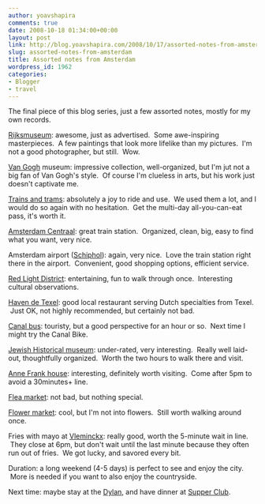 ```yaml
---
author: yoavshapira
comments: true
date: 2008-10-18 01:34:00+00:00
layout: post
link: http://blog.yoavshapira.com/2008/10/17/assorted-notes-from-amsterdam/
slug: assorted-notes-from-amsterdam
title: Assorted notes from Amsterdam
wordpress_id: 1962
categories:
- Blogger
- travel
---
```


The final piece of this blog series, just a few assorted notes, mostly for my own records.

  


[Rijksmuseum](http://www.rijksmuseum.nl/): awesome, just as advertised.  Some awe-inspiring masterpieces.  A few paintings that look more lifelike than my pictures.  I'm not a good photographer, but still.  Wow.

  


[Van Gogh](http://www3.vangoghmuseum.nl/vgm/index.jsp?lang=nl) museum: impressive collection, well-organized, but I'm jut not a big fan of Van Gogh's style.  Of course I'm clueless in arts, but his work just doesn't captivate me.

  


[Trains and trams](http://www.gvb.nl/english/Pages/default.aspx): absolutely a joy to ride and use.  We used them a lot, and I would do so again with no hesitation.  Get the multi-day all-you-can-eat pass, it's worth it.

  


[Amsterdam Centraal](http://en.wikipedia.org/wiki/Amsterdam_Centraal_railway_station): great train station.  Organized, clean, big, easy to find what you want, very nice.

  


Amsterdam airport ([Schiphol](http://www.schiphol.com/)): again, very nice.  Love the train station right there in the airport.  Convenient, good shopping options, efficient service.

  


[Red Light District](http://www.amsterdam.info/red-light-district/): entertaining, fun to walk through once.  Interesting cultural observations.

  


[Haven de Texel](http://www.havenvantexel.nl/): good local restaurant serving Dutch specialties from Texel.  Just OK, not highly recommended, but certainly not bad.

  


[Canal bus](http://www.canal.nl/ne/index.php): touristy, but a good perspective for an hour or so.  Next time I might try the Canal Bike.

  


[Jewish Historical museum](http://www.jhm.nl/english.aspx): under-rated, very interesting.  Really well laid-out, thoughtfully organized.  Worth the two hours to walk there and visit.

  


[Anne Frank](http://www.annefrank.org/content.asp?pid=1&lid=2)[ house](http://www.annefrank.org/content.asp?pid=1&lid=2): interesting, definitely worth visiting.  Come after 5pm to avoid a 30minutes+ line.

  


[Flea market](http://www.amsterdam.info/markets/waterlooplein/): not bad, but nothing special.

  


[Flower market](http://www.amsterdam.info/shopping/flowermarket/): cool, but I'm not into flowers.  Still worth walking around once.

  


Fries with mayo at [Vleminckx](http://www.hiptravelguides.com/modules.php?name=Reviews&rop=showcontent&site=1&rid=205): really good, worth the 5-minute wait in line.  They close at 6pm, but don't wait until the last minute because they often run out of fries.  We got lucky, and savored every bit.

  


Duration: a long weekend (4-5 days) is perfect to see and enjoy the city.  More is needed if you want to also enjoy the countryside.

  


Next time: maybe stay at the [Dylan](http://www.dylanamsterdam.com/), and have dinner at [Supper Club](http://www.supperclub.com/).
